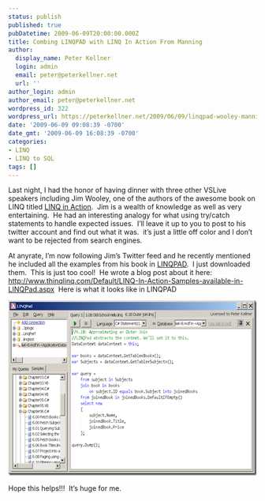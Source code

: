```yaml
---
status: publish
published: true
pubDatetime: 2009-06-09T20:00:00.000Z
title: Combing LINQPAD with LINQ In Action From Manning
author:
  display_name: Peter Kellner
  login: admin
  email: peter@peterkellner.net
  url: ''
author_login: admin
author_email: peter@peterkellner.net
wordpress_id: 322
wordpress_url: https://peterkellner.net/2009/06/09/linqpad-wooley-manning-linqinaction/
date: '2009-06-09 09:08:39 -0700'
date_gmt: '2009-06-09 16:08:39 -0700'
categories:
- LINQ
- LINQ to SQL
tags: []
---
```

<p> Last night, I had the honor of having dinner with three other VSLive speakers including Jim Wooley, one of the authors of the awesome book on LINQ titled <a href="http://www.amazon.com/exec/obidos/ASIN/1933988169/petkelsblo-20">LINQ in Action</a>.&#160; Jim is a wealth of knowledge as well as very entertaining.&#160; He had an interesting analogy for what using try/catch statements to handle expected issues.&#160; I’ll leave it up to you to post to his twitter account and find out what it was.&#160; it’s just a little off color and I don’t want to be rejected from search engines.</p>
<p> <!--more-->
<p>At anyrate, I’m now following Jim’s Twitter feed and he recently mentioned he included all the examples from his book in <a href="http://www.linqpad.net/">LINQPAD</a>.&#160; I just downloaded them.&#160; This is just too cool!&#160; He wrote a blog post about it here:&#160; <a title="http://www.thinqlinq.com/Default/LINQ-In-Action-Samples-available-in-LINQPad.aspx" href="http://www.thinqlinq.com/Default/LINQ-In-Action-Samples-available-in-LINQPad.aspx">http://www.thinqlinq.com/Default/LINQ-In-Action-Samples-available-in-LINQPad.aspx</a>&#160; Here is what it looks like in LINQPAD</p>
<p><a href="/wp/wp-content/uploads/2009/06/image4.png"><img style="border-right-width: 0px; display: inline; border-top-width: 0px; border-bottom-width: 0px; border-left-width: 0px" title="image" border="0" alt="image" src="/wp/wp-content/uploads/2009/06/image_thumb2.png" width="593" height="355" /></a></p>
<p>Hope this helps!!!&#160; It’s huge for me.</p>
